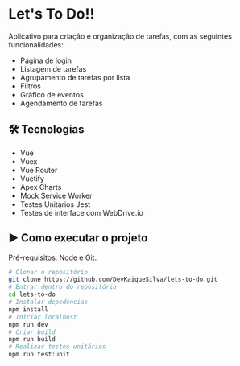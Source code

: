 # Let's To Do!!

<p>Aplicativo para criação e organização de tarefas, com as seguintes funcionalidades: </p>

- Página de login
- Listagem de tarefas
- Agrupamento de tarefas por lista
- Filtros
- Gráfico de eventos
- Agendamento de tarefas

<h2>🛠 Tecnologias</h2>

- Vue
- Vuex
- Vue Router
- Vuetify
- Apex Charts
- Mock Service Worker
- Testes Unitários Jest
- Testes de interface com WebDrive.io

<h2>▶️ Como executar o projeto</h2>

Pré-requisitos: Node e Git.

```bash
# Clonar o repositório
git clone https://github.com/DevKaiqueSilva/lets-to-do.git
# Entrar dentro do repositório
cd lets-to-do
# Instalar depedências
npm install
# Iniciar localhost
npm run dev
# Criar build
npm run build
# Realizar testes unitários
npm run test:unit
